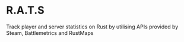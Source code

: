 # R.A.T.S

Track player and server statistics on Rust by utilising APIs provided by Steam, Battlemetrics and RustMaps

